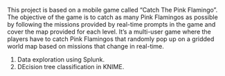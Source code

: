 This project is based on a mobile game called “Catch The Pink Flamingo”. 
The objective of the game is to catch as many Pink Flamingos as possible by following the missions provided by real-time prompts in the game and cover the map provided for each level. It’s a multi-user game where the players have to catch Pink Flamingos that randomly pop up on a gridded world map based on missions that change in real-time. 

1. Data exploration using Splunk.
2. DEcision tree classification in KNIME.
